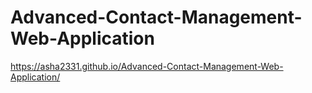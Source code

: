 # Advanced-Contact-Management-Web-Application

https://asha2331.github.io/Advanced-Contact-Management-Web-Application/
